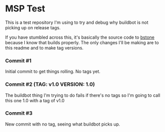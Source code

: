 MSP Test
======

This is a test repository I'm using to try and debug why buildbot is not picking up on release tags. 

If you have stumbled across this, it's basically the source code to [bstone](https://github.com/bibendovsky/bstone) because I know that builds properly. The only changes I'll be making are to this readme and to make tag versions. 

### Commit #1

Initial commit to get things rolling. No tags yet. 

### Commit #2 (TAG: v1.0 VERSION: 1.0)

The buildbot thing I'm trying to do fails if there's no tags so I'm going to call this one 1.0 with a tag of v1.0

### Commit #3

New commit with no tag, seeing what buildbot picks up. 